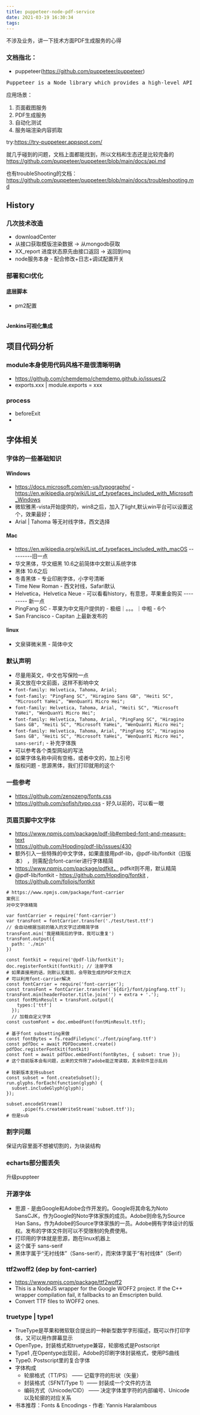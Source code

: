 ```yaml
---
title: puppeteer-node-pdf-service
date: 2021-03-19 16:30:34
tags:
---
```

不涉及业务，讲一下技术方面PDF生成服务的心得

### 文档指北：
- puppeteer(https://github.com/puppeteer/puppeteer)
<pre>
Puppeteer is a Node library which provides a high-level API to control Chrome or Chromium over the DevTools Protocol. Puppeteer runs headless by default, but can be configured to run full (non-headless) Chrome or Chromium.
</pre>

应用场景：
1. 页面截图服务
2. PDF生成服务
3. 自动化测试
4. 服务端渲染内容抓取

try:https://try-puppeteer.appspot.com/

就几乎碰到的问题，文档上面都能找到，所以文档和生态还是比较完备的
https://github.com/puppeteer/puppeteer/blob/main/docs/api.md


也有troubleShooting的文档：
https://github.com/puppeteer/puppeteer/blob/main/docs/troubleshooting.md

## History

### 几次技术改造

- downloadCenter
- 从接口获取模版渲染数据 -> 从mongodb获取
- XX_report 进度状态原先由接口返回 -> 返回到mq
- node服务本身 - 配合修改+日志+调试配置开关


### 部署和CI优化
#### 底层脚本
- pm2配置
```
```

#### Jenkins可视化集成


## 项目代码分析

### module本身使用代码风格不是很清晰明确
- https://github.com/chemdemo/chemdemo.github.io/issues/2
- exports.xxx | module.exports = xxx

### process
- beforeExit
- 

## 字体相关

### 字体的一些基础知识
#### Windows
- https://docs.microsoft.com/en-us/typography/
 -https://en.wikipedia.org/wiki/List_of_typefaces_included_with_Microsoft_Windows
- 微软雅黑-vista开始提供的，win8之后，加入了light,默认win平台可以设置这个，效果最好；
- Arial | Tahoma 等无衬线字体，西文选择
#### Mac
- https://en.wikipedia.org/wiki/List_of_typefaces_included_with_macOS
---------旧一点
- 华文黑体，华文细黑 10.6之前简体中文默认系统字体
- 黑体 10.6之后
- 冬青黑体 - 专业印刷字体，小字号清晰
- Time New Roman - 西文衬线，Safari默认
- Helvetica，Helvetica Neue - 可以看看history，有意思，苹果重金购买
--------- 新一点
- PingFang SC - 苹果为中文用户提供的 - 极细｜。。。｜中粗 - 6个
- San Francisco - Capitan 上最新发布的
#### linux
- 文泉驿微米黑 - 简体中文


### 默认声明
- 尽量用英文，中文也写保险一点
- 英文放在中文前面，这样不影响中文
- `font-family: Helvetica, Tahoma, Arial;` 
- `font-family: "PingFang SC", "Hiragino Sans GB", "Heiti SC", "Microsoft YaHei", "WenQuanYi Micro Hei";`
- `font-family: Helvetica, Tahoma, Arial, "Heiti SC", "Microsoft YaHei", "WenQuanYi Micro Hei";`
- `font-family: Helvetica, Tahoma, Arial, "PingFang SC", "Hiragino Sans GB", "Heiti SC", "Microsoft YaHei", "WenQuanYi Micro Hei";`
- `font-family: Helvetica, Tahoma, Arial, "PingFang SC", "Hiragino Sans GB", "Heiti SC", "Microsoft YaHei", "WenQuanYi Micro Hei", sans-serif;` - 补充字体族
- 可以参考各个类型网站的写法
- 如果字体名称中间有空格，或者中文的，加上引号
- 版权问题 - 思源黑体，我们打印就用的这个

### 一些参考
- https://github.com/zenozeng/fonts.css
- https://github.com/sofish/typo.css - 好久以前的，可以看一眼
### 页眉页脚中文字体
- https://www.npmjs.com/package/pdf-lib#embed-font-and-measure-text
- https://github.com/Hopding/pdf-lib/issues/430
- 额外引入一些特殊的中文字体，如果直接用pdf-lib，@pdf-lib/fontkit（旧版本） ，则需配合font-carrier进行字体精简
- https://www.npmjs.com/package/pdfkit， pdfkit则不用，默认精简
- @pdf-lib/fontkit - https://github.com/Hopding/fontkit , https://github.com/foliojs/fontkit
```
# https://www.npmjs.com/package/font-carrier
案例三
对中文字体精简

var fontCarrier = require('font-carrier')
var transFont = fontCarrier.transfer('./test/test.ttf')
// 会自动根据当前的输入的文字过滤精简字体
transFont.min('我是精简后的字体，我可以重复')
transFont.output({
  path: './min'
})
```
```
const fontkit = require('@pdf-lib/fontkit');
doc.registerFontkit(fontkit); // 注册字体
# 如果直接用的话，则默认无裁剪，会导致生成的PDF文件过大
# 可以利用font-carrier解决
const fontCarrier = require('font-carrier');
const transFont = fontCarrier.transfer(`${dir}/font/pingfang.ttf`);
transFont.min(headerFooter.title.join('') + extra + '.');
const fontMinResult = transFont.output({
    types:['ttf']
  });
  // 加载自定义字体
const customFont = doc.embedFont(fontMinResult.ttf);

# 基于font subsetting来做
const fontBytes = fs.readFileSync('./font/pingfang.ttf')
const pdfDoc = await PDFDocument.create()
pdfDoc.registerFontkit(fontkit)
const font = await pdfDoc.embedFont(fontBytes, { subset: true });
# 这个目前版本会有问题，出来的文件除了adobe能正常读取，其余软件显示乱码

```
```
# 较新版本支持subset
const subset = font.createSubset();
run.glyphs.forEach(function(glyph) {
  subset.includeGlyph(glyph);
});

subset.encodeStream()
      .pipe(fs.createWriteStream('subset.ttf'));
# 但是sub
```

### 割字问题
保证内容里面不想被切割的，为块装结构

### echarts部分图丢失
升级puppteer


### 开源字体
- 思源 - 是由Google和Adobe合作开发的。Google将其命名为Noto SansCJK，作为Google的Noto字体家族的成员。Adobe则命名为Source Han Sans，作为Adobe的Source字体家族的一员。Adobe拥有字体设计的版权。发布的字体文件则可以不受限制的免费使用。
- 打印用的字体就是思源，跑在linux机器上
- 这个属于 sans-serif
- 黑体字属于“无衬线体”（Sans-serif），而宋体字属于“有衬线体”（Serif）
### ttf2woff2 (dep by font-carrier)
- https://www.npmjs.com/package/ttf2woff2
- This is a NodeJS wrapper for the Google WOFF2 project. If the C++ wrapper compilation fail, it fallbacks to an Emscripten build.
- Convert TTF files to WOFF2 ones.

### truetype | type1

- TrueType是苹果和微软联合提出的一种新型数学字形描述，既可以作打印字体，又可以用作屏幕显示
- OpenType，封装格式和truetype兼容，轮廓格式是Postscript
- Type1 ,在Opentype出现前，Adobe的印刷字体封装格式，使用PS曲线
- Type0. Postscript里的复合字体
- 字体构成
    - 轮廓格式（TT/PS） —— 记载字符的形状（矢量）
    - 封装格式（SFNT/Type 1）—— 封装成一个文件的方法
    - 编码方式（Unicode/CID） —— 决定字体里字符的内部编号、Unicode 以及轮廓的对应关系
- 书本推荐：Fonts & Encodings - 作者: Yannis Haralambous